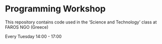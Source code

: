 # Programming Workshop

This repository contains code used in the ‘Science and Technology’ class at FAROS NGO (Greece)

Every Tuesday 14:00 - 17:00
